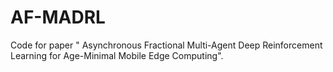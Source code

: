 # AF-MADRL
Code for paper " Asynchronous Fractional Multi-Agent Deep  Reinforcement Learning for  Age-Minimal Mobile Edge Computing".
